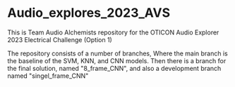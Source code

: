 # Audio_explores_2023_AVS

This is Team Audio Alchemists repository for the OTICON Audio Explorer 2023 Electrical Challenge (Option 1)

The repository consists of a number of branches, Where the main branch is the baseline of the SVM, KNN, and CNN models.
Then there is a branch for the final solution, named "8_frame_CNN", and also a development branch named "singel_frame_CNN"
